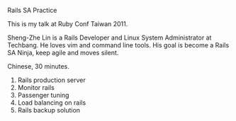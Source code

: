 Rails SA Practice

This is my talk at Ruby Conf Taiwan 2011.

Sheng-Zhe Lin is a Rails Developer and Linux System Administrator at Techbang. He loves vim and command line tools. His goal is become a Rails SA Ninja, keep agile and moves silent.

Chinese, 30 minutes.

1. Rails production server
2. Monitor rails
3. Passenger tuning
4. Load balancing on rails
5. Rails backup solution
